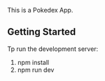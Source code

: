 This is a Pokedex App.

## Getting Started

Tp run the development server:

1. npm install
2. npm run dev
